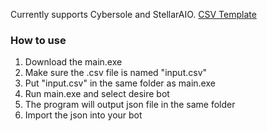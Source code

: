 Currently supports Cybersole and StellarAIO.
[CSV Template](https://docs.google.com/spreadsheets/d/1pOWQV0SSlGLW4oST5naa1KCy5x8fhGCSf4nzpcqVo9U/edit?usp=sharing)

### How to use
1. Download the main.exe
2. Make sure the .csv file is named "input.csv"
3. Put "input.csv" in the same folder as main.exe
4. Run main.exe and select desire bot
5. The program will output json file in the same folder
6. Import the json into your bot
